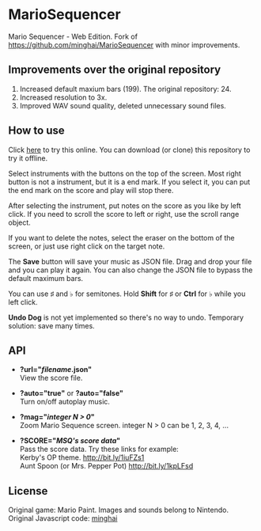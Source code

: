 # MarioSequencer
Mario Sequencer - Web Edition. Fork of https://github.com/minghai/MarioSequencer with minor improvements.

## Improvements over the original repository
1. Increased default maxium bars (199). The original repository: 24.
2. Increased resolution to 3x.
3. Improved WAV sound quality, deleted unnecessary sound files.

## How to use
Click [here](https://windyboy1704.github.io/MarioSequencer/) to try this online. You can download (or clone) this repository to try it offline.

Select instruments with the buttons on the top of the screen. Most right button is not a instrument, but it is a end mark. If you select it, you can put the end mark on the score and play will stop there.

After selecting the instrument, put notes on the score as you like by left click. If you need to scroll the score to left or right, use the scroll range object.

If you want to delete the notes, select the eraser on the bottom of the screen, or just use right click on the target note.

The **Save** button will save your music as JSON file. Drag and drop your file and you can play it again. You can also change the JSON file to bypass the default maximum bars.

You can use ♯ and ♭ for semitones. Hold **Shift** for ♯ or **Ctrl** for ♭ while you left click.

**Undo Dog** is not yet implemented so there's no way to undo. Temporary solution: save many times.

## API
- **?url="*filename*.json"**  
View the score file.

- **?auto="true"** or **?auto="false"**  
Turn on/off autoplay music.

- **?mag="*integer N > 0*"**  
Zoom Mario Sequence screen. integer N > 0 can be 1, 2, 3, 4, ...

- **?SCORE="*MSQ's score data*"**  
Pass the score data. Try these links for example:  
Kerby's OP theme. http://bit.ly/1iuFZs1  
Aunt Spoon (or Mrs. Pepper Pot) http://bit.ly/1kpLFsd

## License
Original game: Mario Paint. Images and sounds belong to Nintendo.  
Original Javascript code: [minghai](https://github.com/minghai)
